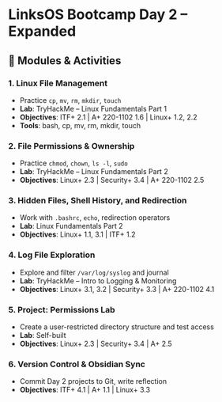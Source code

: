 # LinksOS Bootcamp Day 2 – Expanded

## 📘 Modules & Activities

### 1. Linux File Management
- Practice `cp`, `mv`, `rm`, `mkdir`, `touch`
- **Lab**: TryHackMe – Linux Fundamentals Part 1
- **Objectives**: ITF+ 2.1 | A+ 220-1102 1.6 | Linux+ 1.2, 2.2
- **Tools**: bash, cp, mv, rm, mkdir, touch

### 2. File Permissions & Ownership
- Practice `chmod`, `chown`, `ls -l`, `sudo`
- **Lab**: TryHackMe – Linux Fundamentals Part 2
- **Objectives**: Linux+ 2.3 | Security+ 3.4 | A+ 220-1102 2.5

### 3. Hidden Files, Shell History, and Redirection
- Work with `.bashrc`, `echo`, redirection operators
- **Lab**: Linux Fundamentals Part 2
- **Objectives**: Linux+ 1.1, 3.1 | ITF+ 1.2

### 4. Log File Exploration
- Explore and filter `/var/log/syslog` and journal
- **Lab**: TryHackMe – Intro to Logging & Monitoring
- **Objectives**: Linux+ 3.1, 3.2 | Security+ 3.3 | A+ 220-1102 4.1

### 5. Project: Permissions Lab
- Create a user-restricted directory structure and test access
- **Lab**: Self-built
- **Objectives**: Linux+ 2.3 | Security+ 3.4 | A+ 2.5

### 6. Version Control & Obsidian Sync
- Commit Day 2 projects to Git, write reflection
- **Objectives**: ITF+ 4.1 | A+ 1.1 | Linux+ 3.3
